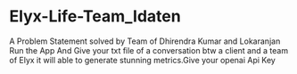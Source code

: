 # Elyx-Life-Team_Idaten
A Problem Statement solved by Team of Dhirendra Kumar and Lokaranjan
Run the App And Give your txt file of a conversation btw a client and a team of Elyx it will able to generate stunning metrics.Give your openai Api Key

